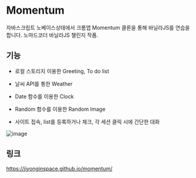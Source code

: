 # Momentum

자바스크립트 노베이스상태에서 크롬앱 Momentum 클론을 통해 바닐라JS를 연습을 합니다.
노마드코더 바닐라JS 챌린지 작품.

## 기능

+ 로컬 스토리지 이용한 Greeting, To do list

+ 날씨 API를 통한 Weather

+ Date 함수를 이용한 Clock

+ Random 함수를 이용한 Random Image

+ 사이트 접속, list를 등록하거나 체크, 각 세션 클릭 시에 간단한 대화

![image](https://user-images.githubusercontent.com/86402261/131137621-eaec9a9e-75e7-47a7-b714-b1af2b6757ba.png)


## 링크
https://jiyonginspace.github.io/momentum/
